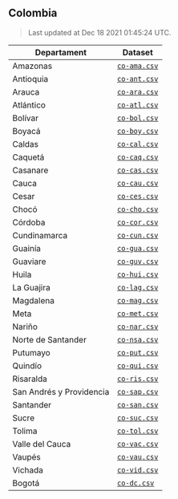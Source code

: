 ## Colombia

> Last updated at Dec 18 2021 01:45:24 UTC.


| Departament | Dataset |
| ----------- | ------- |
| Amazonas | [`co-ama.csv`](co-ama.csv) |
| Antioquia | [`co-ant.csv`](co-ant.csv) |
| Arauca | [`co-ara.csv`](co-ara.csv) |
| Atlántico | [`co-atl.csv`](co-atl.csv) |
| Bolívar | [`co-bol.csv`](co-bol.csv) |
| Boyacá | [`co-boy.csv`](co-boy.csv) |
| Caldas | [`co-cal.csv`](co-cal.csv) |
| Caquetá | [`co-caq.csv`](co-caq.csv) |
| Casanare | [`co-cas.csv`](co-cas.csv) |
| Cauca | [`co-cau.csv`](co-cau.csv) |
| Cesar | [`co-ces.csv`](co-ces.csv) |
| Chocó | [`co-cho.csv`](co-cho.csv) |
| Córdoba | [`co-cor.csv`](co-cor.csv) |
| Cundinamarca | [`co-cun.csv`](co-cun.csv) |
| Guainía | [`co-gua.csv`](co-gua.csv) |
| Guaviare | [`co-guv.csv`](co-guv.csv) |
| Huila | [`co-hui.csv`](co-hui.csv) |
| La Guajira | [`co-lag.csv`](co-lag.csv) |
| Magdalena | [`co-mag.csv`](co-mag.csv) |
| Meta | [`co-met.csv`](co-met.csv) |
| Nariño | [`co-nar.csv`](co-nar.csv) |
| Norte de Santander | [`co-nsa.csv`](co-nsa.csv) |
| Putumayo | [`co-put.csv`](co-put.csv) |
| Quindío | [`co-qui.csv`](co-qui.csv) |
| Risaralda | [`co-ris.csv`](co-ris.csv) |
| San Andrés y Providencia | [`co-sap.csv`](co-sap.csv) |
| Santander | [`co-san.csv`](co-san.csv) |
| Sucre | [`co-suc.csv`](co-suc.csv) |
| Tolima | [`co-tol.csv`](co-tol.csv) |
| Valle del Cauca | [`co-vac.csv`](co-vac.csv) |
| Vaupés | [`co-vau.csv`](co-vau.csv) |
| Vichada | [`co-vid.csv`](co-vid.csv) |
| Bogotá | [`co-dc.csv`](co-dc.csv) |

